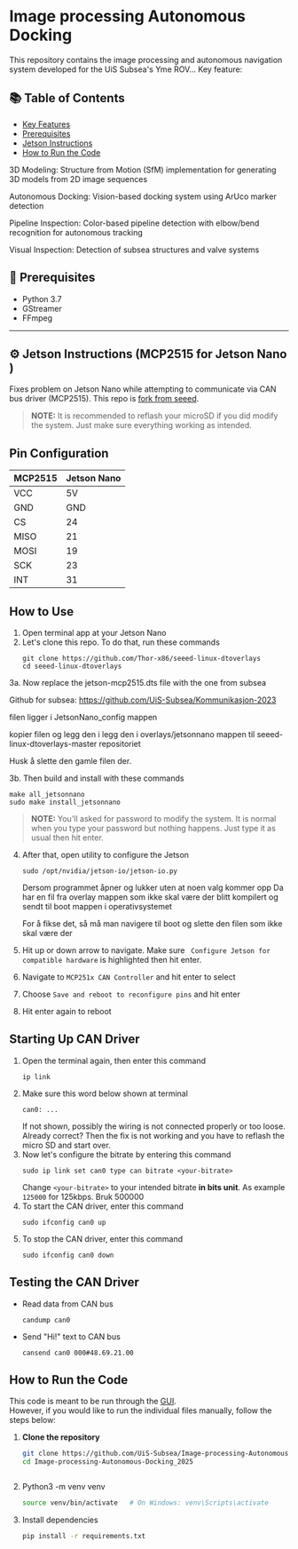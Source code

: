 # Image processing Autonomous Docking


This repository contains the image processing and autonomous navigation system developed for the UiS Subsea's Yme ROV... 
Key feature: 

## 📚 Table of Contents
- [Key Features](#key-features)
- [Prerequisites](#prerequisites)
- [Jetson Instructions](#jetson-instructions)
- [How to Run the Code](#how-to-run-the-code) 

 3D Modeling: Structure from Motion (SfM) implementation for generating 3D models from 2D image sequences

   Autonomous Docking: Vision-based docking system using ArUco marker detection

   Pipeline Inspection: Color-based pipeline detection with elbow/bend recognition for autonomous tracking

   Visual Inspection: Detection of subsea structures and valve systems


## 🔧 Prerequisites

- Python 3.7  
- GStreamer  
- FFmpeg  

---

## ⚙️ Jetson Instructions (MCP2515 for Jetson Nano  )

Fixes problem on Jetson Nano while attempting to communicate via CAN bus driver (MCP2515). This repo is [fork from seeed](https://github.com/Seeed-Studio/seeed-linux-dtoverlays#readme).

> **NOTE:** It is recommended to reflash your microSD if you did modify the system. Just make sure everything working as intended.

## Pin Configuration

| MCP2515 | Jetson Nano |
| :------ | :---------- |
| VCC     | 5V          |
| GND     | GND         |
| CS      | 24          |
| MISO    | 21          |
| MOSI    | 19          |
| SCK     | 23          |
| INT     | 31          |

## How to Use

1. Open terminal app at your Jetson Nano
2. Let's clone this repo. To do that, run these commands
   ```
   git clone https://github.com/Thor-x86/seeed-linux-dtoverlays
   cd seeed-linux-dtoverlays
   ```
3a. Now replace the jetson-mcp2515.dts file with the one from subsea

   Github for subsea:
   https://github.com/UiS-Subsea/Kommunikasjon-2023

   filen ligger i JetsonNano_config mappen

   kopier filen og legg den i legg den i overlays/jetsonnano mappen til seeed-linux-dtoverlays-master repositoriet

   Husk å slette den gamle filen der.

3b. Then build and install with these commands
   ```
   make all_jetsonnano
   sudo make install_jetsonnano
   ```
   > **NOTE:** You'll asked for password to modify the system. It is normal when you type your password but nothing happens. Just type it as usual then hit enter.
4. After that, open utility to configure the Jetson
   ```
   sudo /opt/nvidia/jetson-io/jetson-io.py
   ```
   Dersom programmet åpner og lukker uten at noen valg kommer opp
   Da har en fil fra overlay mappen som ikke skal være der blitt kompilert og sendt til boot mappen i operativsystemet

   For å fikse det, så må man navigere til boot og slette den filen som ikke skal være der
   
5. Hit up or down arrow to navigate. Make sure ` Configure Jetson for compatible hardware` is highlighted then hit enter.
6. Navigate to `MCP251x CAN Controller` and hit enter to select
7. Choose `Save and reboot to reconfigure pins` and hit enter
8. Hit enter again to reboot

## Starting Up CAN Driver

1. Open the terminal again, then enter this command
   ```
   ip link
   ```
2. Make sure this word below shown at terminal
   ```
   can0: ...
   ```
   If not shown, possibly the wiring is not connected properly or too loose. Already correct? Then the fix is not working and you have to reflash the micro SD and start over.
3. Now let's configure the bitrate by entering this command
   ```
   sudo ip link set can0 type can bitrate <your-bitrate>
   ```
   Change `<your-bitrate>` to your intended bitrate **in bits unit**. As example `125000` for 125kbps. Bruk 500000
4. To start the CAN driver, enter this command
   ```
   sudo ifconfig can0 up
   ```
5. To stop the CAN driver, enter this command
   ```
   sudo ifconfig can0 down
   ```

## Testing the CAN Driver

- Read data from CAN bus
  ```
  candump can0
  ```
- Send "Hi!" text to CAN bus
  ```
  cansend can0 000#48.69.21.00
  ```


## How to Run the Code

This code is meant to be run through the [GUI](https://github.com/UiS-Subsea/GUI_2025).  
However, if you would like to run the individual files manually, follow the steps below:

1. **Clone the repository**

   ```bash
   git clone https://github.com/UiS-Subsea/Image-processing-Autonomous-Docking_2025.git
   cd Image-processing-Autonomous-Docking_2025



2. Python3 -m venv venv
   ```bash 
   source venv/bin/activate   # On Windows: venv\Scripts\activate

3. Install dependencies
   ```bash 
   pip install -r requirements.txt










